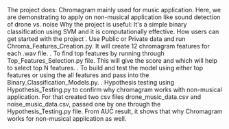 The project does: Chromagram mainly used for music application. Here, we are demonstrating to apply on non-musical application like sound detection of drone vs. noise
Why the project is useful: It's a simple binary classification using SVM and it is computationally effective.
How users can get started with the project
. Use Public or Private data and run Chroma_Features_Creation.py. It will create 12 chromagram features for each .wav file. 
. To find top features by running through Top_Features_Selection.py file. This will give the score and which will help to select top N features.
. To build and test the model using either top features or using the all features and pass into the Binary_Classification_Models.py. 
. Hypothesis testing using Hypothesis_Testing.py to confirm why chromagram works with non-musical application. For that created two csv files drone_music_data.csv and noise_music_data.csv, 
  passed one by one through the Hypothesis_Testing.py file. From AUC result, it shows that why Chromagram works for non-musical application as well.

